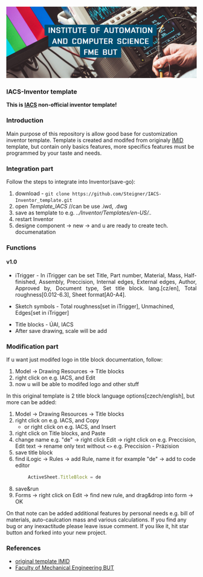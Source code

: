 ![plot](docs/UAI.png)

### IACS-Inventor template
**This is [IACS](https://uai.fme.vutbr.cz/en/) non-official inventor template!** 

### Introduction

Main purpose of this repository is allow good base for customization inventor template. Template is created and modifed from originaly [IMID](http://www.ustavkonstruovani.cz/en/) template, but contain only basics features, more specifics features must be programmed by your taste and needs.

### Integration part
Follow the steps to integrate into Inventor(save-go):
1) download - ```git clone https://github.com/Steigner/IACS-Inventor_template.git```
2) open *Template_IACS* //can be use .iwd, .dwg
3) save as template to e.g. *../Inventor/Templates/en-US/..*
4) restart Inventor
5) designe component -> new -> and u are ready to create tech. documenatation

### Functions
#### v1.0
* <p align="justify"> iTrigger - In iTrigger can be set Title, Part number, Material, Mass, Half-finished, Assembly, Preccision, Internal edges, External edges, Author, Approved by, Document type, Set title block. lang.[cz/en], Total roughness[0.012-6.3], Sheet format[A0-A4].
* Sketch symbols - Total roughness[set in iTrigger], Unmachined, Edges[set in iTrigger] </p>
* Title blocks - ÚAI, IACS
* After save drawing, scale will be add

### Modification part
If u want just modifed logo in title block documentation, follow:
1) Model -> Drawing Resources -> Title blocks
2) right click on e.g. IACS, and Edit
3) now u will be able to modifed logo and other stuff

In this original template is 2 title block language options[czech/english], but more can be added:
1) Model -> Drawing Resources -> Title blocks
2) right click on e.g. IACS, and Copy
   * or right click on e.g. IACS, and Insert
4) right click on Title blocks, and Paste
5) change name e.g. "de" -> right click Edit -> right click on e.g. Preccision, Edit text -> rename only text without ```<>``` e.g. Preccision - Präzision
6) save title block
7) find iLogic -> Rules -> add Rule, name it for example "de" -> add to code editor

```javascript
        ActiveSheet.TitleBlock = de
```

8) save&run
9) Forms -> right click on Edit -> find new rule, and drag&drop into form -> OK

On that note can be added additional features by personal needs e.g. bill of materials, auto-caulcation mass and various calculations. If you find any bug or any inexactitude please leave issue comment. If you like it, hit star button and forked into your new project. 

### References
* [original template IMID](https://www.facebook.com/UstavKonstruovani/videos/pro-nový-akademický-rok-jsme-pro-vás-připravili-aktualizovanou-verzi-šablony-pro/381084085905940/)
* [Faculty of Mechanical Engineering BUT](https://www.fme.vutbr.cz/en)
